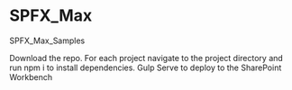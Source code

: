 # SPFX_Max
SPFX_Max_Samples


Download the repo. For each project navigate to the project directory and run npm i to install dependencies. 
Gulp Serve to deploy to the SharePoint Workbench

